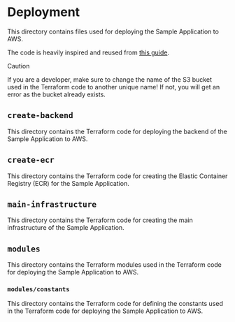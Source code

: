 # Deployment

This directory contains files used for deploying the Sample Application to AWS.

The code is heavily inspired and reused from [this guide](https://nexgeneerz.io/aws-computing-with-ecs-ec2-terraform/).

> [!CAUTION]
> If you are a developer, make sure to change the name of the S3 bucket used in the Terraform code to another
> unique name! If not, you will get an error as the bucket already exists.

## `create-backend`

This directory contains the Terraform code for deploying the backend of the Sample Application to AWS.

## `create-ecr`

This directory contains the Terraform code for creating the Elastic Container Registry (ECR) for the Sample Application.

## `main-infrastructure`

This directory contains the Terraform code for creating the main infrastructure of the Sample Application.

## `modules`

This directory contains the Terraform modules used in the Terraform code for deploying the Sample Application to AWS.

### `modules/constants`

This directory contains the Terraform code for defining the constants used in the Terraform code for deploying the
Sample Application to AWS.
